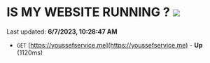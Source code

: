 # IS MY WEBSITE RUNNING ? [![](https://img.shields.io/static/v1?label=Sponsor&message=%E2%9D%A4&logo=GitHub&color=%23fe8e86)](https://github.com/sponsors/<username>)

Last updated: **6/7/2023, 10:28:47 AM**

- `GET` [https://youssefservice.me](https://youssefservice.me) - **Up** (1120ms)
